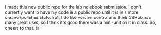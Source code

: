 I made this new public repo for the lab notebook submission. 
I don't currently want to have my code in a public repo until it is in a more cleaner/polished state. 
But, I do like version control and think GitHub has many great uses, so I think it's good there was a mini-unit on it in class. 
So, cheers to that. :+1:
